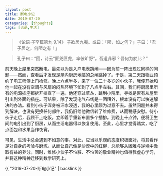 ```yaml
---
layout: post
title: 断电小记
date: 2019-07-20
categories: [thoughts]
tags: [论语,生活]
---
```


> 《论语·子罕篇第九 9.14》 子欲居九夷。或曰：「陋，如之何？」子曰：「君子居之，何陋之有！」

> 孔子曰：“回，诗云“匪兕匪虎，率彼旷野”。吾道非邪？吾何为於此？”

前天晚上屋里突然断电。最先以为是入户电表跳闸——因为前一阵出现过同样的问题——然而，查看后才发现是屋内厨房地插的总闸跳掉了。于是，第二天跟物业预约了电工师傅上门检修。晚上六点半多，来了一位二十多岁的小伙子，我便开始和他一起在没有空调与风扇的闷热环境下忙到了八点半左右。其间，我们将厨房里所有的电源插座都拆开排查了一遍。他还穿过草丛，跳到小院里，寻找是否有从屋里引出到外面的插座。可结果，除了发现电气布线是一团糟外，根本没有可以快速解决的办法。看到小伙子浑身被汗水浸透，我的心里颇为过意不去。虽然问题并未得到解决，也没有更换任何部件，我仍旧给他微信转了维修费，从而稍感安慰。待小伙子走后，我顾不上吃饭，立即着手重新布置多个插排。到晚上十点钟，便将卫生间的电引出到了厨房，从而生活电器得以恢复使用。至此，心里才觉得踏实，吃了点面包和水果当作夜宵。

可见，生活中总会遇到不如意的事。对此，应当以乐观的态度积极面对，将其看作是对自身的考验与磨炼。从而让自己像是沙漠中的红柳，总能够从困难与逆境中汲取有益的养分。同时，维修小伙子不怕脏、不怕苦的敬业精神也值得我虚心学习，并将这种精神迁移到数学研究上。

{{ "2019-07-20-断电小记" | backlink }}
